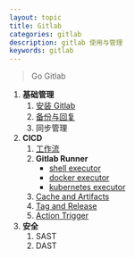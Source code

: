 ```yaml
---
layout: topic
title: Gitlab
categories: gitlab
description: gitlab 使用与管理
keywords: gitlab
---
```



> Go Gitlab


1. **基础管理**
    1. [安装 Gitlab](/2020/12/07/install-gitlab/)
    2. [备份与回复](/2020/12/07/install-gitlab/)
    3. 同步管理
2. **CICD**
    1. [工作流](how-it-works.md)
    1. **Gitlab Runner**
        + [shell executor]()
        + [docker executor]()
        + [kubernetes executor]()
    1. [Cache and Artifacts]()
    1. [Tag and Release]()
    1. [Action Trigger]()
3. **安全**
    1. SAST
    2. DAST
